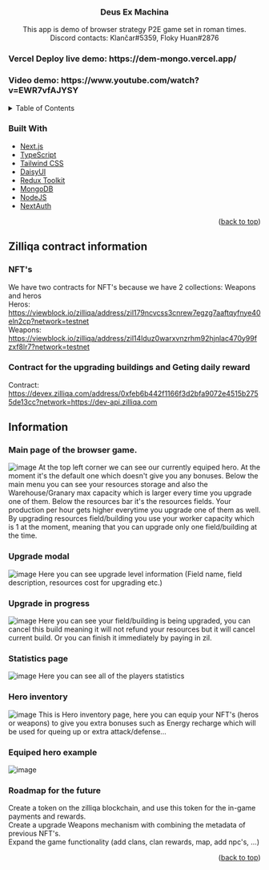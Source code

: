 <div id="top"></div>

<h3 align="center">Deus Ex Machina</h3>
  <p align="center">
    This app is demo of browser strategy P2E game set in roman times. </br>
    Discord contacts: Klančar#5359, Floky Huan#2876
  </p>
</div>

<h3>Vercel Deploy live demo: https://dem-mongo.vercel.app/</h3>
<h3>Video demo: https://www.youtube.com/watch?v=EWR7vfAJYSY</h3>
<!-- TABLE OF CONTENTS -->
<details>
  <summary>Table of Contents</summary>
  <ol>
    <li>
      <a href="#about-the-project">About The Project</a>
      <ul>
        <li><a href="#built-with">Built With</a></li>
      </ul>
    </li>
    <li>
      <a href="#getting-started">Getting Started</a>
      <ul>
        <li><a href="#installation">Installation</a></li>
      </ul>
    </li>
    <li><a href="#information">Information</a></li>
  </ol>
</details>

### Built With

- [Next.js](https://nextjs.org/)
- [TypeScript](https://www.typescriptlang.org/)
- [Tailwind CSS](https://tailwindcss.com/)
- [DaisyUI](https://daisyui.com/)
- [Redux Toolkit](https://redux-toolkit.js.org/)
- [MongoDB](https://www.mongodb.com/)
- [NodeJS](https://nodejs.org/en/)
- [NextAuth](https://next-auth.js.org/)

<p align="right">(<a href="#top">back to top</a>)</p>

## Zilliqa contract information

### NFT's

We have two contracts for NFT's because we have 2 collections: Weapons and heros </br>
Heros: https://viewblock.io/zilliqa/address/zil179ncvcss3cnrew7egzg7aaftqyfnye40eln2cp?network=testnet </br>
Weapons: https://viewblock.io/zilliqa/address/zil14lduz0warxvnzrhm92hjnlac470y99fzxf8lr7?network=testnet

### Contract for the upgrading buildings and Geting daily reward

Contract: https://devex.zilliqa.com/address/0xfeb6b442f1166f3d2bfa9072e4515b2755de13cc?network=https://dev-api.zilliqa.com

## Information

### Main page of the browser game.

![image](https://user-images.githubusercontent.com/48727773/176166556-ca1df098-c25d-479f-a238-7a158c48eacd.png)
At the top left corner we can see our currently equiped hero. At the moment it's the default one which doesn't give you any bonuses. Below the main menu you can see your resources storage and also the Warehouse/Granary max capacity which is larger every time you upgrade one of them. Below the resources bar it's the resources fields. Your production per hour gets higher everytime you upgrade one of them as well. By upgrading resources field/building you use your worker capacity which is 1 at the moment, meaning that you can upgrade only one field/building at the time.

### Upgrade modal

![image](https://user-images.githubusercontent.com/48727773/176166596-074f1380-0fdf-4d7b-8786-2124cea203ab.png)
Here you can see upgrade level information (Field name, field description, resources cost for upgrading etc.)

### Upgrade in progress

![image](https://user-images.githubusercontent.com/48727773/176166842-dd3ad937-133b-406b-afca-6087ec318eaf.png)
Here you can see your field/building is being upgraded, you can cancel this build meaning it will not refund your resources but it will cancel current build.
Or you can finish it immediately by paying in zil.

### Statistics page

![image](https://user-images.githubusercontent.com/48727773/176166906-789b44ba-2290-4026-910c-c9cfb8aea32c.png)
Here you can see all of the players statistics

### Hero inventory

![image](https://user-images.githubusercontent.com/48727773/176166945-d396db14-a793-47fa-b951-e2d7985bb162.png)
This is Hero inventory page, here you can equip your NFT's (heros or weapons) to give you extra bonuses such as Energy recharge which will be used for queing up or extra attack/defense...

### Equiped hero example

![image](https://user-images.githubusercontent.com/48727773/176166996-33f1d566-b241-4313-9aac-dd99032eed58.png)

### Roadmap for the future

Create a token on the zilliqa blockchain, and use this token for the in-game payments and rewards. </br>
Create a upgrade Weapons mechanism with combining the metadata of previous NFT's. </br>
Expand the game functionality (add clans, clan rewards, map, add npc's, ...)

<p align="right">(<a href="#top">back to top</a>)</p>

